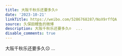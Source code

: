 ```yaml
---
title: 大阪千秋乐还要多久☹️
date: '2023-10-21'
linkTitle: https://weibo.com/5286768287/NoX9rffQA
source: 久保田鲤鱼的微博
description: 大阪千秋乐还要多久☹️  ...
disable_comments: true
---
```

大阪千秋乐还要多久☹️  ...